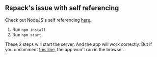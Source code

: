 ## Rspack's issue with self referencing

Check out NodeJS's self referencing [here](https://nodejs.org/api/packages.html#self-referencing-a-package-using-its-name).

1. Run `npm install`
2. Run `npm start`

These 2 steps will start the server. And the app will work correctly.
But if you uncomment [this line](./packages/shared/src/components/Button/Button.tsx#L3), the app won't run in the browser.